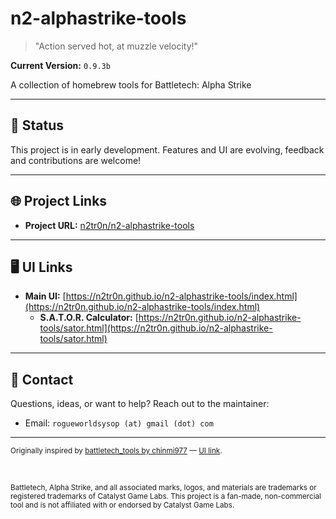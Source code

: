 # n2-alphastrike-tools

> "Action served hot, at muzzle velocity!"

**Current Version:** `0.9.3b`

A collection of homebrew tools for Battletech: Alpha Strike

---

## 🚀 Status
This project is in early development. Features and UI are evolving, feedback and contributions are welcome!

---

## 🌐 Project Links
- **Project URL:** [n2tr0n/n2-alphastrike-tools](https://github.com/n2tr0n/n2-alphastrike-tools)

---

## 🖥️ UI Links
- **Main UI:** [https://n2tr0n.github.io/n2-alphastrike-tools/index.html](https://n2tr0n.github.io/n2-alphastrike-tools/index.html)
  - **S.A.T.O.R. Calculator:** [https://n2tr0n.github.io/n2-alphastrike-tools/sator.html](https://n2tr0n.github.io/n2-alphastrike-tools/sator.html)

---

## 🤝 Contact
Questions, ideas, or want to help? Reach out to the maintainer:
- Email: `rogueworldsysop (at) gmail (dot) com`

---

<sub>Originally inspired by [battletech_tools by chinmi977](https://github.com/chinmi977/battletech_tools) — [UI link](https://chinmi977.github.io/battletech_tools/index.html).</sub>

<br>

<sub>Battletech, Alpha Strike, and all associated marks, logos, and materials are trademarks or registered trademarks of Catalyst Game Labs. This project is a fan-made, non-commercial tool and is not affiliated with or endorsed by Catalyst Game Labs.</sub>
